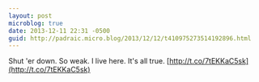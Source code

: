 ```yaml
---
layout: post
microblog: true
date: 2013-12-11 22:31 -0500
guid: http://padraic.micro.blog/2013/12/12/t410975273514192896.html
---
```

Shut 'er down. So weak. I live here. It's all true. [http://t.co/7tEKKaC5sk](http://t.co/7tEKKaC5sk)
